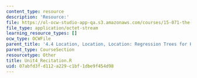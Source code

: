 ```yaml
---
content_type: resource
description: 'Resource:'
file: https://ol-ocw-studio-app-qa.s3.amazonaws.com/courses/15-071-the-analytics-edge-spring-2017/07abfd3fd112a229c1bf1dbe9f454d98_Unit4_Recitation.R
file_type: application/octet-stream
learning_resource_types: []
ocw_type: OCWFile
parent_title: '4.4 Location, Location, Location: Regression Trees for Housing Data  (Recitation)'
parent_type: CourseSection
resourcetype: Other
title: Unit4_Recitation.R
uid: 07abfd3f-d112-a229-c1bf-1dbe9f454d98
---
```

